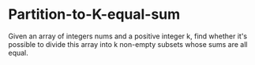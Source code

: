 # Partition-to-K-equal-sum
Given an array of integers nums and a positive integer k, find whether it's possible to divide this array into k non-empty subsets whose sums are all equal.

